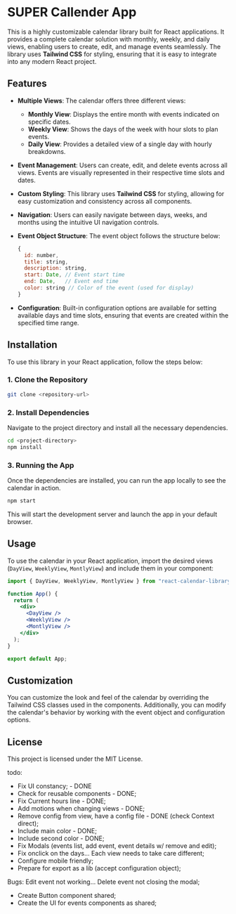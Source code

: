 # SUPER Callender App

This is a highly customizable calendar library built for React applications. It provides a complete calendar solution with monthly, weekly, and daily views, enabling users to create, edit, and manage events seamlessly. The library uses **Tailwind CSS** for styling, ensuring that it is easy to integrate into any modern React project.

## Features

- **Multiple Views**: The calendar offers three different views:
  - **Monthly View**: Displays the entire month with events indicated on specific dates.
  - **Weekly View**: Shows the days of the week with hour slots to plan events.
  - **Daily View**: Provides a detailed view of a single day with hourly breakdowns.
- **Event Management**: Users can create, edit, and delete events across all views. Events are visually represented in their respective time slots and dates.
- **Custom Styling**: This library uses **Tailwind CSS** for styling, allowing for easy customization and consistency across all components.

- **Navigation**: Users can easily navigate between days, weeks, and months using the intuitive UI navigation controls.

- **Event Object Structure**: The event object follows the structure below:

  ```javascript
  {
    id: number,
    title: string,
    description: string,
    start: Date, // Event start time
    end: Date,   // Event end time
    color: string // Color of the event (used for display)
  }
  ```

- **Configuration**: Built-in configuration options are available for setting available days and time slots, ensuring that events are created within the specified time range.

## Installation

To use this library in your React application, follow the steps below:

### 1. Clone the Repository

```bash
git clone <repository-url>
```

### 2. Install Dependencies

Navigate to the project directory and install all the necessary dependencies.

```bash
cd <project-directory>
npm install
```

### 3. Running the App

Once the dependencies are installed, you can run the app locally to see the calendar in action.

```bash
npm start
```

This will start the development server and launch the app in your default browser.

## Usage

To use the calendar in your React application, import the desired views (`DayView`, `WeeklyView`, `MontlyView`) and include them in your component:

```jsx
import { DayView, WeeklyView, MontlyView } from "react-calendar-library";

function App() {
  return (
    <div>
      <DayView />
      <WeeklyView />
      <MontlyView />
    </div>
  );
}

export default App;
```

## Customization

You can customize the look and feel of the calendar by overriding the Tailwind CSS classes used in the components. Additionally, you can modify the calendar's behavior by working with the event object and configuration options.

## License

This project is licensed under the MIT License.

todo:

- Fix UI constancy; - DONE
- Check for reusable components - DONE;
- Fix Current hours line - DONE;
- Add motions when changing views - DONE;
- Remove config from view, have a config file - DONE (check Context direct);
- Include main color - DONE;
- Include second color - DONE;
- Fix Modals (events list, add event, event details w/ remove and edit);
- Fix onclick on the days... Each view needs to take care different;
- Configure mobile friendly;
- Prepare for export as a lib (accept configuration object);

Bugs: Edit event not working...
Delete event not closing the modal;

- Create Button component shared;
- Create the UI for events components as shared;
